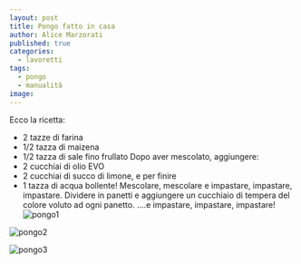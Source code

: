 ```yaml
---
layout: post
title: Pongo fatto in casa
author: Alice Marzorati
published: true
categories:
  - lavoretti
tags:
  - pongo
  - manualità
image:
---
```

Ecco la ricetta:
* 2 tazze di farina
* 1/2 tazza di maizena
* 1/2 tazza di sale fino frullato
Dopo aver mescolato, aggiungere:
* 2 cucchiai di olio EVO
* 2 cucchiai di succo di limone, e per finire
* 1 tazza di acqua bollente!
Mescolare, mescolare e impastare, impastare, impastare.
Dividere in panetti e aggiungere un cucchiaio di tempera del colore voluto ad ogni panetto.
....e impastare, impastare, impastare!
![pongo1](https://farm5.staticflickr.com/4336/36040428354_81435ced83_b.jpg)

![pongo2](https://farm5.staticflickr.com/4367/36040428174_37e099f94d_b.jpg)

![pongo3](https://farm5.staticflickr.com/4341/36040428104_d2f8536153_b.jpg)
